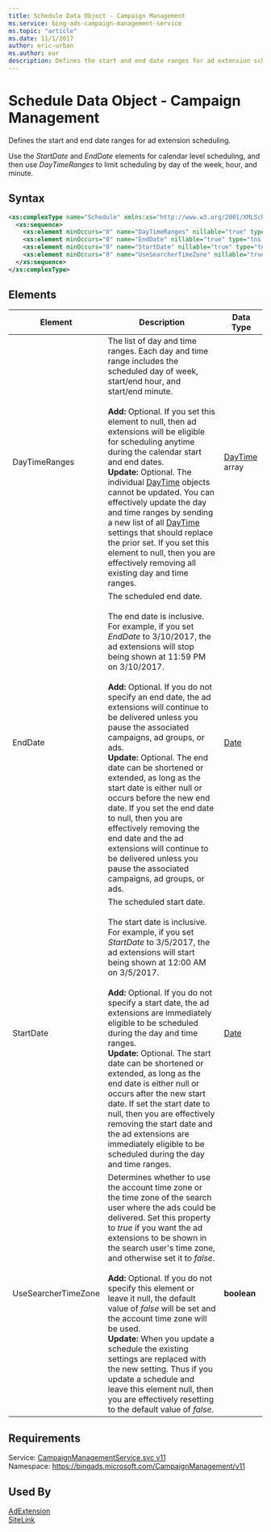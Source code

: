 ```yaml
---
title: Schedule Data Object - Campaign Management
ms.service: bing-ads-campaign-management-service
ms.topic: "article"
ms.date: 11/1/2017
author: eric-urban
ms.author: eur
description: Defines the start and end date ranges for ad extension scheduling.
---
```

# Schedule Data Object - Campaign Management
Defines the start and end date ranges for ad extension scheduling. 

Use the *StartDate* and *EndDate* elements for calendar level scheduling, and then use *DayTimeRanges* to limit scheduling by day of the week, hour, and minute. 

## Syntax
```xml
<xs:complexType name="Schedule" xmlns:xs="http://www.w3.org/2001/XMLSchema">
  <xs:sequence>
    <xs:element minOccurs="0" name="DayTimeRanges" nillable="true" type="tns:ArrayOfDayTime" />
    <xs:element minOccurs="0" name="EndDate" nillable="true" type="tns:Date" />
    <xs:element minOccurs="0" name="StartDate" nillable="true" type="tns:Date" />
    <xs:element minOccurs="0" name="UseSearcherTimeZone" nillable="true" type="xs:boolean" />
  </xs:sequence>
</xs:complexType>
```

## <a name="elements"></a>Elements

|Element|Description|Data Type|
|-----------|---------------|-------------|
|<a name="daytimeranges"></a>DayTimeRanges|The list of day and time ranges. Each day and time range includes the scheduled day of week, start/end hour, and start/end minute.<br/><br/>**Add:** Optional. If you set this element to null, then ad extensions will be eligible for scheduling anytime during the calendar start and end dates.<br/>**Update:** Optional. The individual [DayTime](../campaign-management-service/daytime.md) objects cannot be updated. You can effectively update the day and time ranges by sending a new list of all [DayTime](../campaign-management-service/daytime.md) settings that should replace the prior set. If you set this element to null, then you are effectively removing all existing day and time ranges.|[DayTime](daytime.md) array|
|<a name="enddate"></a>EndDate|The scheduled end date. <br /><br />The end date is inclusive. For example, if you set *EndDate* to 3/10/2017, the ad extensions will stop being shown at 11:59 PM on 3/10/2017.<br/><br/>**Add:** Optional. If you do not specify an end date, the ad extensions will continue to be delivered unless you pause the associated campaigns, ad groups, or ads.<br/>**Update:** Optional. The end date can be shortened or extended, as long as the start date is either null or occurs before the new end date. If you set the end date to null, then you are effectively removing the end date and the ad extensions will continue to be delivered unless you pause the associated campaigns, ad groups, or ads. |[Date](date.md)|
|<a name="startdate"></a>StartDate|The scheduled start date. <br /><br />The start date is inclusive. For example, if you set *StartDate* to 3/5/2017, the ad extensions will start being shown at 12:00 AM on 3/5/2017.<br/><br/>**Add:** Optional. If you do not specify a start date, the ad extensions are immediately eligible to be scheduled during the day and time ranges.<br/>**Update:** Optional. The start date can be shortened or extended, as long as the end date is either null or occurs after the new start date. If set the start date to null, then you are effectively removing the start date and the ad extensions are immediately eligible to be scheduled during the day and time ranges.|[Date](date.md)|
|<a name="usesearchertimezone"></a>UseSearcherTimeZone|Determines whether to use the account time zone or the time zone of the search user where the ads could be delivered. Set this property to *true* if you want the ad extensions to be shown in the search user's time zone, and otherwise set it to *false*. <br/><br/>**Add:** Optional. If you do not specify this element or leave it null, the default value of *false* will be set and the account time zone will be used. <br/>**Update:** When you update a schedule the existing settings are replaced with the new setting. Thus if you update a schedule and leave this element null, then you are effectively resetting to the default value of *false*. |**boolean**|

## Requirements
Service: [CampaignManagementService.svc v11](https://campaign.api.bingads.microsoft.com/Api/Advertiser/CampaignManagement/v11/CampaignManagementService.svc)  
Namespace: https://bingads.microsoft.com/CampaignManagement/v11  

## Used By
[AdExtension](adextension.md)  
[SiteLink](sitelink.md)  
